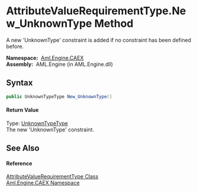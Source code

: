 AttributeValueRequirementType.New_UnknownType Method
====================================================
A new 'UnknownType' constraint is added if no constraint has been defined before.

  **Namespace:**  [Aml.Engine.CAEX][1]  
  **Assembly:**  AML.Engine (in AML.Engine.dll)

Syntax
------

```csharp
public UnknownTypeType New_UnknownType()
```

#### Return Value
Type: [UnknownTypeType][2]  
 The new 'UnknownType' constraint. 

See Also
--------

#### Reference
[AttributeValueRequirementType Class][3]  
[Aml.Engine.CAEX Namespace][1]  

[1]: ../README.md
[2]: ../UnknownTypeType/README.md
[3]: README.md
[4]: https://www.automationml.org
[5]: ../../icons/logoShade.png